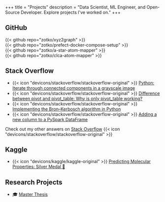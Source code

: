 +++
title = "Projects"
description = "Data Scientist, ML Engineer, and Open-Source Developer. Explore projects I've worked on."
+++

## GitHub

{{< github repo="zotko/xyz2graph" >}} </br>
{{< github repo="zotko/prefect-docker-compose-setup" >}} </br>
{{< github repo="zotko/a-star-atom-mapper" >}} </br>
{{< github repo="zotko/clca-atom-mapper" >}}

## Stack Overflow

- {{< icon "devicons/stackoverflow/stackoverflow-original" >}}
  [Python: Iterate through connected components in a grayscale image](https://stackoverflow.com/a/59561214/8973620)
- {{< icon "devicons/stackoverflow/stackoverflow-original" >}}
  [Difference between pivot and pivot_table: Why is only pivot_table working?](https://stackoverflow.com/a/75579338/8973620)
- {{< icon "devicons/stackoverflow/stackoverflow-original" >}}
  [Implementing the Bron–Kerbosch algorithm in Python](https://stackoverflow.com/a/59339555/8973620)
- {{< icon "devicons/stackoverflow/stackoverflow-original" >}}
  [Adding a new column to a PySpark DataFrame](https://stackoverflow.com/a/65599110/8973620)

Check out my other answers on
[Stack Overflow](https://stackoverflow.com/users/8973620/mykola-zotko?tab=answers&sort=votes)
{{< icon "devicons/stackoverflow/stackoverflow-original" >}}

## Kaggle

- {{< icon "devicons/kaggle/kaggle-original" >}}
  [Predicting Molecular Properties: Silver Medal :2nd_place_medal:](https://www.kaggle.com/competitions/champs-scalar-coupling)

## Research Projects

- 🎓
  [Master Thesis](https://zotko.github.io/a-star-atom-mapper/master_thesis.pdf)
